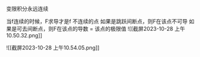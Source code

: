 变限积分永远连续

当f连续的时候，F求导才是f
不连续的点
如果是跳跃间断点，则F在该点不可导
如果是可去间断点，则F在该点的导数 = 该点的极限值
![[截屏2023-10-28 上午10.50.32.png]]


![[截屏2023-10-28 上午10.54.05.png]]